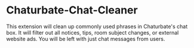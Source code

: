 # Chaturbate-Chat-Cleaner
This extension will clean up commonly used phrases in Chaturbate's chat box.  It will filter out all notices, tips, room subject changes, or external website ads.  You will be left with just chat messages from users.
